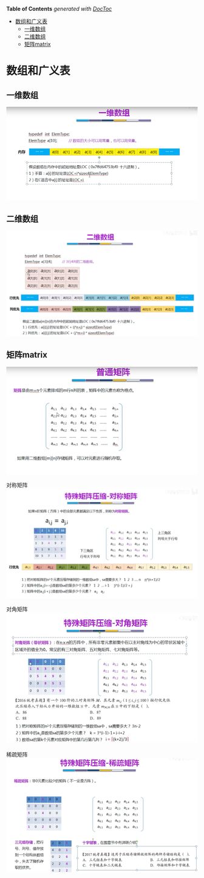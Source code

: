 <!-- START doctoc generated TOC please keep comment here to allow auto update -->
<!-- DON'T EDIT THIS SECTION, INSTEAD RE-RUN doctoc TO UPDATE -->
**Table of Contents**  *generated with [DocToc](https://github.com/thlorenz/doctoc)*

- [数组和广义表](#%E6%95%B0%E7%BB%84%E5%92%8C%E5%B9%BF%E4%B9%89%E8%A1%A8)
  - [一维数组](#%E4%B8%80%E7%BB%B4%E6%95%B0%E7%BB%84)
  - [二维数组](#%E4%BA%8C%E7%BB%B4%E6%95%B0%E7%BB%84)
  - [矩阵matrix](#%E7%9F%A9%E9%98%B5matrix)

<!-- END doctoc generated TOC please keep comment here to allow auto update -->

# 数组和广义表

## 一维数组
![](.array_images/one_array.png)

## 二维数组
![](.array_images/two_array.png)

## 矩阵matrix
![](.array_images/juzhen.png)

对称矩阵
![](.array_images/symmetric_matrix.png)

对角矩阵
![](.array_images/anti_matrix.png)

稀疏矩阵
![](.array_images/sparse_matrix.png)